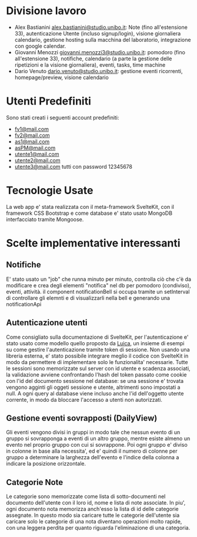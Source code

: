 # Divisione lavoro
- Alex Bastianini alex.bastianini@studio.unibo.it: Note (fino all'estensione 33), autenticazione Utente (incluso signup/login), visione giornaliera calendario, gestione hosting sulla macchina del laboratorio, integrazione con google calendar.
- Giovanni Menozzi giovanni.menozzi3@studio.unibo.it: pomodoro (fino all'estensione 33), notifiche, calendario (a parte la gestione delle ripetizioni e la visione giornaliera), eventi, tasks, time machine
- Dario Venuto dario.venuto@studio.unibo.it: gestione eventi ricorrenti, homepage/preview, visione calendario

# Utenti Predefiniti
Sono stati creati i seguenti account predefiniti:
- fv1@mail.com
- fv2@mail.com
- as1@mail.com
- asPM@mail.com
- utente1@mail.com
- utente2@mail.com
- utente3@mail.com
tutti con password 12345678

# Tecnologie Usate
La web app e' stata realizzata con il meta-framework SvelteKit, con il framework CSS Bootstrap e come database e' stato usato MongoDB interfacciato tramite Mongoose.

# Scelte implementative interessanti

## Notifiche
E' stato usato un "job" che runna minuto per minuto, controlla ciò che c'è da modificare e crea degli elementi "notifica" nel db per pomodoro (condiviso), eventi, attività. il component notificationBell si occupa tramite un setInterval di controllare gli elemnti e di visualizzarli nella bell e generando una notificationApi

## Autenticazione utenti
Come consigliato sulla documentazione di SvelteKit, per l'autenticazione e' stato usato come modello quello proposto da [Luica](https://lucia-auth.com/), un insieme di esempi su come gestire l'autenticazione tramite token di sessione. Non usando una libreria esterna, e' stato possibile integrare meglio il codice con SvelteKit in modo da permettere di implementare solo le funzionalita' necessarie. 
Tutte le sessioni sono memorizzate sul server con id utente e scadenza associati, la validazione avviene confrontando l'hash del token passato come cookie con l'id del documento sessione nel database: se una sessione e' trovata vengono agginti gli oggeti sessione e utente, altrimenti sono impostati a null.
A ogni query al database viene incluso anche l'id dell'oggetto utente corrente, in modo da bloccare l'accesso a utenti non autorizzati.

## Gestione eventi sovrapposti (DailyView)
Gli eventi vengono divisi in gruppi in modo tale che nessun evento di un gruppo si sovrapponga a eventi di un altro gruppo, mentre esiste almeno un evento nel proprio gruppo con cui si sovrappone. Poi ogni gruppo e' diviso in colonne in base alla necessita', ed e' quindi il numero di colonne per gruppo a determinare la larghezza dell'evento e l'indice della colonna a indicare la posizione orizzontale.

## Categorie Note
Le categorie sono memorizzate come lista di sotto-documenti nel documento dell'utente con il loro id, nome e lista di note associate. In piu', ogni documento nota memorizza anch'esso la lista di id delle categorie assegnate. In questo modo sia caricare tutte le categorie dell'utente sia caricare solo le categorie di una nota diventano operazioni molto rapide, con una leggera perdita per quanto riguarda l'eliminazione di una categoria.